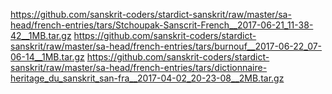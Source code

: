 https://github.com/sanskrit-coders/stardict-sanskrit/raw/master/sa-head/french-entries/tars/Stchoupak-Sanscrit-French__2017-06-21_11-38-42__1MB.tar.gz
https://github.com/sanskrit-coders/stardict-sanskrit/raw/master/sa-head/french-entries/tars/burnouf__2017-06-22_07-06-14__1MB.tar.gz
https://github.com/sanskrit-coders/stardict-sanskrit/raw/master/sa-head/french-entries/tars/dictionnaire-heritage_du_sanskrit_san-fra__2017-04-02_20-23-08__2MB.tar.gz
